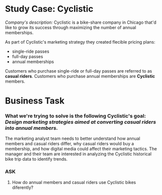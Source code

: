 # **Study Case: Cyclistic**

*Company's description:* Cyclistic is a bike-share company in Chicago that'd like to grow its success through maximizing the number of annual memberships.

As part of Cyclistic's marketing strategy they created flecible pricing plans:
 - single-ride passes
 - full-day passes
 - annual memberships  

Customers who purchase single-ride or full-day passes are referred to as **casual riders**. Customers who purchase annual memberships are **Cyclistic** members.

# Business Task
### What we're trying to solve is the following Cyclistic's goal: ***Design marketing strategies aimed at converting casual riders into annual members.***
 
 The marketing analyst team needs to better understand how annual members and casual riders differ, why
 casual riders would buy a membership, and how digital media could affect their marketing tactics. The manager and their team are interested in analyzing the Cyclistic historical bike trip data to identify trends.

### **ASK**
 1. How do annual members and casual riders use Cyclistic bikes diferently?

